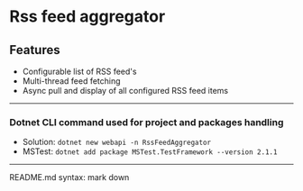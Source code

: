 # Rss feed aggregator
## Features
* Configurable list of RSS feed's
* Multi-thread feed fetching
* Async pull and display of all configured RSS feed items

---
### Dotnet CLI command used for project and packages handling
* Solution: ```dotnet new webapi -n RssFeedAggregator```
* MSTest: ```dotnet add package MSTest.TestFramework --version 2.1.1```

---
README.md syntax: mark down